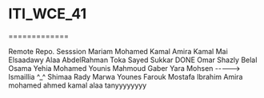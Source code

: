 # ITI_WCE_41
=============

Remote Repo. Sesssion
Mariam Mohamed Kamal
Amira Kamal
Mai Elsaadawy
Alaa AbdelRahman
Toka 
Sayed Sukkar  DONE
Omar
Shazly
Belal
Osama
Yehia
Mohamed Younis
Mahmoud Gaber
Yara Mohsen -----> Ismaillia ^_^
Shimaa Rady
Marwa Younes
Farouk
Mostafa Ibrahim
Amira mohamed ahmed kamal
alaa tanyyyyyyyy

